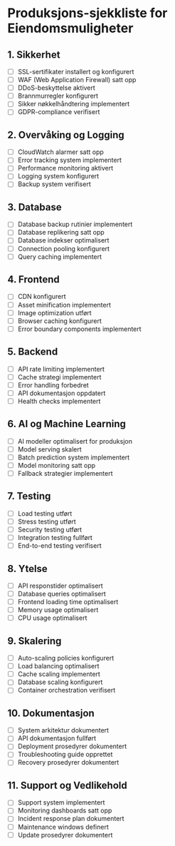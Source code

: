 # Produksjons-sjekkliste for Eiendomsmuligheter

## 1. Sikkerhet
- [ ] SSL-sertifikater installert og konfigurert
- [ ] WAF (Web Application Firewall) satt opp
- [ ] DDoS-beskyttelse aktivert
- [ ] Brannmurregler konfigurert
- [ ] Sikker nøkkelhåndtering implementert
- [ ] GDPR-compliance verifisert

## 2. Overvåking og Logging
- [ ] CloudWatch alarmer satt opp
- [ ] Error tracking system implementert
- [ ] Performance monitoring aktivert
- [ ] Logging system konfigurert
- [ ] Backup system verifisert

## 3. Database
- [ ] Database backup rutinier implementert
- [ ] Database replikering satt opp
- [ ] Database indekser optimalisert
- [ ] Connection pooling konfigurert
- [ ] Query caching implementert

## 4. Frontend
- [ ] CDN konfigurert
- [ ] Asset minification implementert
- [ ] Image optimization utført
- [ ] Browser caching konfigurert
- [ ] Error boundary components implementert

## 5. Backend
- [ ] API rate limiting implementert
- [ ] Cache strategi implementert
- [ ] Error handling forbedret
- [ ] API dokumentasjon oppdatert
- [ ] Health checks implementert

## 6. AI og Machine Learning
- [ ] AI modeller optimalisert for produksjon
- [ ] Model serving skalert
- [ ] Batch prediction system implementert
- [ ] Model monitoring satt opp
- [ ] Fallback strategier implementert

## 7. Testing
- [ ] Load testing utført
- [ ] Stress testing utført
- [ ] Security testing utført
- [ ] Integration testing fullført
- [ ] End-to-end testing verifisert

## 8. Ytelse
- [ ] API responstider optimalisert
- [ ] Database queries optimalisert
- [ ] Frontend loading time optimalisert
- [ ] Memory usage optimalisert
- [ ] CPU usage optimalisert

## 9. Skalering
- [ ] Auto-scaling policies konfigurert
- [ ] Load balancing optimalisert
- [ ] Cache scaling implementert
- [ ] Database scaling konfigurert
- [ ] Container orchestration verifisert

## 10. Dokumentasjon
- [ ] System arkitektur dokumentert
- [ ] API dokumentasjon fullført
- [ ] Deployment prosedyrer dokumentert
- [ ] Troubleshooting guide opprettet
- [ ] Recovery prosedyrer dokumentert

## 11. Support og Vedlikehold
- [ ] Support system implementert
- [ ] Monitoring dashboards satt opp
- [ ] Incident response plan dokumentert
- [ ] Maintenance windows definert
- [ ] Update prosedyrer dokumentert